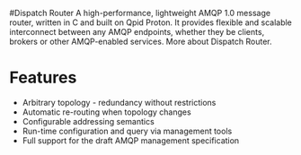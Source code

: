 #Dispatch Router
A high-performance, lightweight AMQP 1.0 message router, written in C and built on Qpid Proton. It provides flexible and scalable interconnect between any AMQP endpoints, whether they be clients, brokers or other AMQP-enabled services. More about Dispatch Router.

# Features
- Arbitrary topology - redundancy without restrictions
- Automatic re-routing when topology changes
- Configurable addressing semantics
- Run-time configuration and query via management tools
- Full support for the draft AMQP management specification
